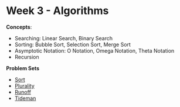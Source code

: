 # Week 3 - Algorithms

**Concepts**:
- Searching: Linear Search, Binary Search
- Sorting: Bubble Sort, Selection Sort, Merge Sort
- Asymptotic Notation: O Notation, Omega Notation, Theta Notation
- Recursion

**Problem Sets**

- [Sort](https://github.com/Snoower/cs50-introduction-to-computer-science/tree/main/week-3/problem-sets/sort)
- [Plurality](https://github.com/Snoower/cs50-introduction-to-computer-science/blob/main/week-3/problem-sets/plurality.c)
- [Runoff](https://github.com/Snoower/cs50-introduction-to-computer-science/blob/main/week-3/problem-sets/runoff.c)
- [Tideman]()
